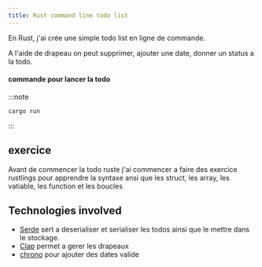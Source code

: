 ```yaml
---
title: Rust command line todo list
---
```


En Rust, j'ai crée une simple todo list en ligne de commande.

A l'aide de drapeau on peut supprimer, ajouter une date, donner un status a la todo.

#### commande pour lancer la todo
:::note
```
cargo run 
```
:::

## exercice 

Avant de commencer la todo ruste j'ai commencer a faire des exercice rustlings pour apprendre la syntaxe ansi que 
les struct, les array, les vatiable, les function et les boucles 

## Technologies involved

- [Serde]() sert a deserialiser et serialiser les todos ainsi que le mettre dans le stockage.
- [Clap]() permet a gerer les drapeaux
- [chrono]() pour ajouter des dates valide

